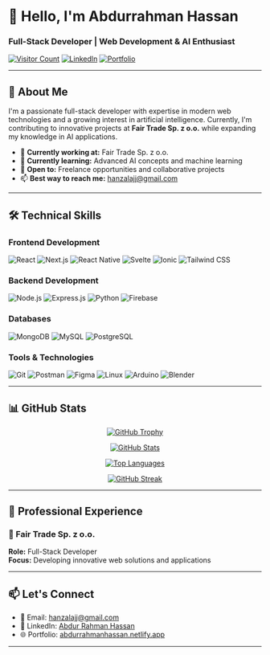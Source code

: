 # 👋 Hello, I'm Abdurrahman Hassan

### Full-Stack Developer | Web Development & AI Enthusiast

[![Visitor Count](https://komarev.com/ghpvc/?username=abdurrahman-hassan&label=Profile%20Views&color=0e75b6&style=flat)](https://github.com/abdurrahman-hassan)
[![LinkedIn](https://img.shields.io/badge/-Connect%20on%20LinkedIn-0077B5?style=flat-square&logo=linkedin&logoColor=white)](https://www.linkedin.com/in/abdur-rahman-hassan-246709234/)
[![Portfolio](https://img.shields.io/badge/-View%20Portfolio-informational?style=flat-square&logo=react&logoColor=white&link=https://abdurrahmanhassan.netlify.app/)](https://abdurrahmanhassan.netlify.app/)

---

## 🚀 About Me

I'm a passionate full-stack developer with expertise in modern web technologies and a growing interest in artificial intelligence. Currently, I'm contributing to innovative projects at **Fair Trade Sp. z o.o.** while expanding my knowledge in AI applications.

- 🔭 **Currently working at:** Fair Trade Sp. z o.o.
- 🌱 **Currently learning:** Advanced AI concepts and machine learning
- 💼 **Open to:** Freelance opportunities and collaborative projects
- 📫 **Best way to reach me:** [hanzalajj@gmail.com](mailto:hanzalajj@gmail.com)

---

## 🛠️ Technical Skills

### Frontend Development
![React](https://img.shields.io/badge/React-20232A?style=for-the-badge&logo=react&logoColor=61DAFB)
![Next.js](https://img.shields.io/badge/Next.js-000000?style=for-the-badge&logo=next.js&logoColor=white)
![React Native](https://img.shields.io/badge/React_Native-20232A?style=for-the-badge&logo=react&logoColor=61DAFB)
![Svelte](https://img.shields.io/badge/Svelte-FF3E00?style=for-the-badge&logo=svelte&logoColor=white)
![Ionic](https://img.shields.io/badge/Ionic-3880FF?style=for-the-badge&logo=ionic&logoColor=white)
![Tailwind CSS](https://img.shields.io/badge/Tailwind_CSS-38B2AC?style=for-the-badge&logo=tailwind-css&logoColor=white)

### Backend Development
![Node.js](https://img.shields.io/badge/Node.js-339933?style=for-the-badge&logo=node.js&logoColor=white)
![Express.js](https://img.shields.io/badge/Express.js-000000?style=for-the-badge&logo=express&logoColor=white)
![Python](https://img.shields.io/badge/Python-3776AB?style=for-the-badge&logo=python&logoColor=white)
![Firebase](https://img.shields.io/badge/Firebase-FFCA28?style=for-the-badge&logo=firebase&logoColor=white)

### Databases
![MongoDB](https://img.shields.io/badge/MongoDB-47A248?style=for-the-badge&logo=mongodb&logoColor=white)
![MySQL](https://img.shields.io/badge/MySQL-005C84?style=for-the-badge&logo=mysql&logoColor=white)
![PostgreSQL](https://img.shields.io/badge/PostgreSQL-336791?style=for-the-badge&logo=postgresql&logoColor=white)

### Tools & Technologies
![Git](https://img.shields.io/badge/Git-F05032?style=for-the-badge&logo=git&logoColor=white)
![Postman](https://img.shields.io/badge/Postman-FF6C37?style=for-the-badge&logo=postman&logoColor=white)
![Figma](https://img.shields.io/badge/Figma-F24E1E?style=for-the-badge&logo=figma&logoColor=white)
![Linux](https://img.shields.io/badge/Linux-FCC624?style=for-the-badge&logo=linux&logoColor=black)
![Arduino](https://img.shields.io/badge/Arduino-00979D?style=for-the-badge&logo=arduino&logoColor=white)
![Blender](https://img.shields.io/badge/Blender-F5792A?style=for-the-badge&logo=blender&logoColor=white)

---

## 📊 GitHub Stats

<div align="center">
  
[![GitHub Trophy](https://github-profile-trophy.vercel.app/?username=abdurrahman-hassan&theme=gruvbox&column=7)](https://github.com/ryo-ma/github-profile-trophy)

[![GitHub Stats](https://github-readme-stats.vercel.app/api?username=abdurrahman-hassan&show_icons=true&theme=gruvbox&hide_title=true&hide=issues)](https://github.com/abdurrahman-hassan)

[![Top Languages](https://github-readme-stats.vercel.app/api/top-langs?username=abdurrahman-hassan&show_icons=true&theme=gruvbox&layout=compact&hide_title=true)](https://github.com/abdurrahman-hassan)

[![GitHub Streak](https://github-readme-streak-stats.herokuapp.com/?user=abdurrahman-hassan&theme=gruvbox)](https://git.io/streak-stats)

</div>

---

## 💼 Professional Experience

### 🏢 Fair Trade Sp. z o.o.
**Role:** Full-Stack Developer  
**Focus:** Developing innovative web solutions and applications

---

## 📫 Let's Connect

- 📧 Email: [hanzalajj@gmail.com](mailto:hanzalajj@gmail.com)
- 💼 LinkedIn: [Abdur Rahman Hassan](https://www.linkedin.com/in/abdur-rahman-hassan-246709234/)
- 🌐 Portfolio: [abdurrahmanhassan.netlify.app](https://abdurrahmanhassan.netlify.app/)

---

<div align="center">
</div>
